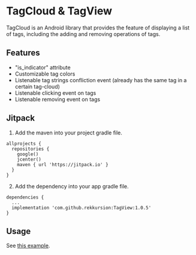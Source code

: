 # TagCloud & TagView
TagCloud is an Android library that provides the feature of displaying a list of tags, including the adding and removing operations of tags.

## Features
* "is_indicator" attribute
* Customizable tag colors
* Listenable tag strings confliction event (already has the same tag in a certain tag-cloud)
* Listenable clicking event on tags
* Listenable removing event on tags

## Jitpack
1. Add the maven into your project gradle file.
<pre><code>allprojects {
  repositories {
    google()
    jcenter()
    maven { url 'https://jitpack.io' }
  }
}
</code></pre>

2. Add the dependency into your app gradle file.
<pre><code>dependencies {
  ...
  implementation 'com.github.rekkursion:TagView:1.0.5'
}
</code></pre>

## Usage
See <a href="https://github.com/Rekkursion/TagView/blob/master/app/src/main/java/com/rekkursion/tagviewsample/MainActivity.kt">this example</a>.
